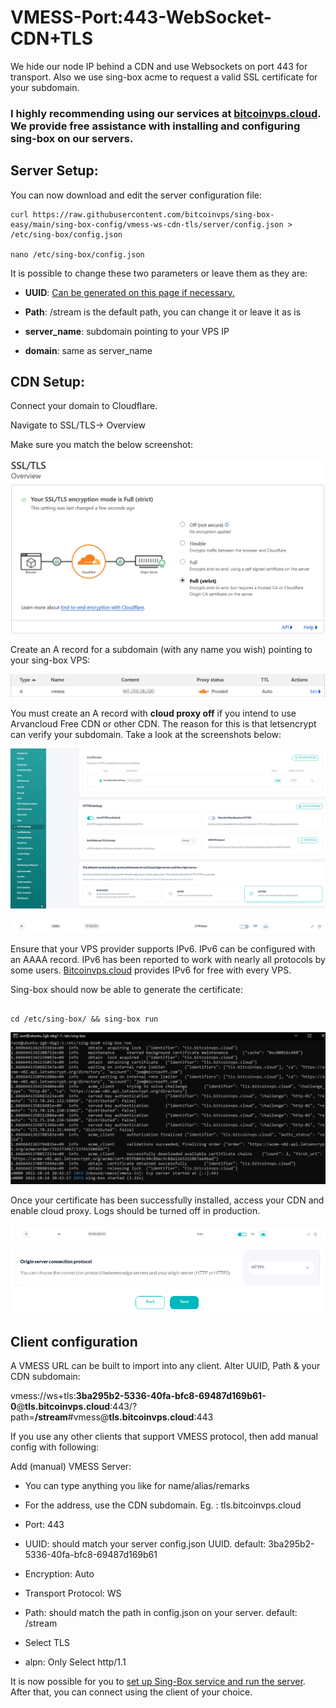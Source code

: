 # VMESS-Port:443-WebSocket-CDN+TLS

  

We hide our node IP behind a CDN and use Websockets on port 443 for transport. Also we use sing-box acme to request a valid SSL certificate for your subdomain.

  

### I highly recommending using our services at [bitcoinvps.cloud](https://bitcoinvps.cloud). We provide free assistance with installing and configuring sing-box on our servers.

  

## Server Setup:

  

You can now download and edit the server configuration file:

  

    curl https://raw.githubusercontent.com/bitcoinvps/sing-box-easy/main/sing-box-config/vmess-ws-cdn-tls/server/config.json > /etc/sing-box/config.json
    
    nano /etc/sing-box/config.json

  

It is possible to change these two parameters or leave them as they are:

  

- **UUID**: [Can be generated on this page if necessary.](https://www.uuidgenerator.net/version4)

- **Path**: /stream is the default path, you can change it or leave it as is

- **server_name**: subdomain pointing to your VPS IP
- **domain**: same as server_name

  
  

## CDN Setup:

  

Connect your domain to Cloudflare.

Navigate to SSL/TLS-> Overview

Make sure you match the below screenshot:

  

![Turn on SSL to use port 443 with TLS](cloudflarescreenshot1.png)

  

Create an A record for a subdomain (with any name you wish) pointing to your sing-box VPS:

  

![enter image description here](cloudflarescreenshot2.png)

  

You must create an A record with **cloud proxy off** if you intend to use Arvancloud Free CDN or other CDN. The reason for this is that letsencrypt can verify your subdomain. Take a look at the screenshots below:

  

![enter image description here](arvan1.png)

  
  

![enter image description here](arvan2.png)

  

Ensure that your VPS provider supports IPv6. IPv6 can be configured with an AAAA record. IPv6 has been reported to work with nearly all protocols by some users. [Bitcoinvps.cloud](https://bitcoinvps.cloud) provides IPv6 for free with every VPS.

Sing-box should now be able to generate the certificate:

```

cd /etc/sing-box/ && sing-box run

```
![enter image description here](certificate.png)

Once your certificate has been successfully installed, access your CDN and enable cloud proxy. Logs should be turned off in production.

![enter image description here](arvan3.png)
![enter image description here](arvan4.png)

## Client configuration

  

A VMESS URL can be built to import into any client. Alter UUID, Path & your CDN subdomain:

  

vmess://ws+tls:**3ba295b2-5336-40fa-bfc8-69487d169b61-0**@**tls.bitcoinvps.cloud**:443/?path=**/stream**#vmess@**tls.bitcoinvps.cloud**:443
  

If you use any other clients that support VMESS protocol, then add manual config with following:
  

Add (manual) VMESS Server:

- You can type anything you like for name/alias/remarks

- For the address, use the CDN subdomain. Eg. : tls.bitcoinvps.cloud

- Port: 443

- UUID: should match your server config.json UUID. default: 3ba295b2-5336-40fa-bfc8-69487d169b61

- Encryption: Auto

- Transport Protocol: WS

- Path: should match the path in config.json on your server. default: /stream

- Select TLS

- alpn: Only Select http/1.1
  

It is now possible for you to [set up Sing-Box service and run the server](https://github.com/bitcoinvps/sing-box-easy#run-sing-box-server/). After that, you can connect using the client of your choice.
